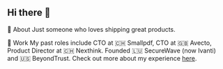 ## Hi there 👋

🤖 About
Just someone who loves shipping great products.

💼 Work
My past roles include CTO at 🇨🇭 Smallpdf, CTO at 🇬🇧 Avecto, Product Director at 🇨🇭 Nexthink. Founded 🇱🇺 SecureWave (now Ivanti) and 🇺🇸 BeyondTrust. Check out more about my experience [here](randompunctuation.com).
